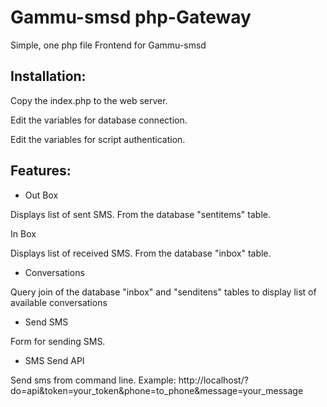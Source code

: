 # Gammu-smsd php-Gateway
Simple, one php file Frontend for Gammu-smsd

## Installation:

Copy the index.php to the web server.

Edit the variables for database connection.

Edit the variables for script authentication.

## Features:

- Out Box

Displays list of sent SMS. From the database "sentitems" table.

In Box

Displays list of received SMS. From the database "inbox" table.

- Conversations

Query join of the database "inbox" and "senditens" tables to display list of available conversations

- Send SMS

Form for sending SMS.

- SMS Send API

Send sms from command line. Example: http://localhost/?do=api&token=your_token&phone=to_phone&message=your_message



